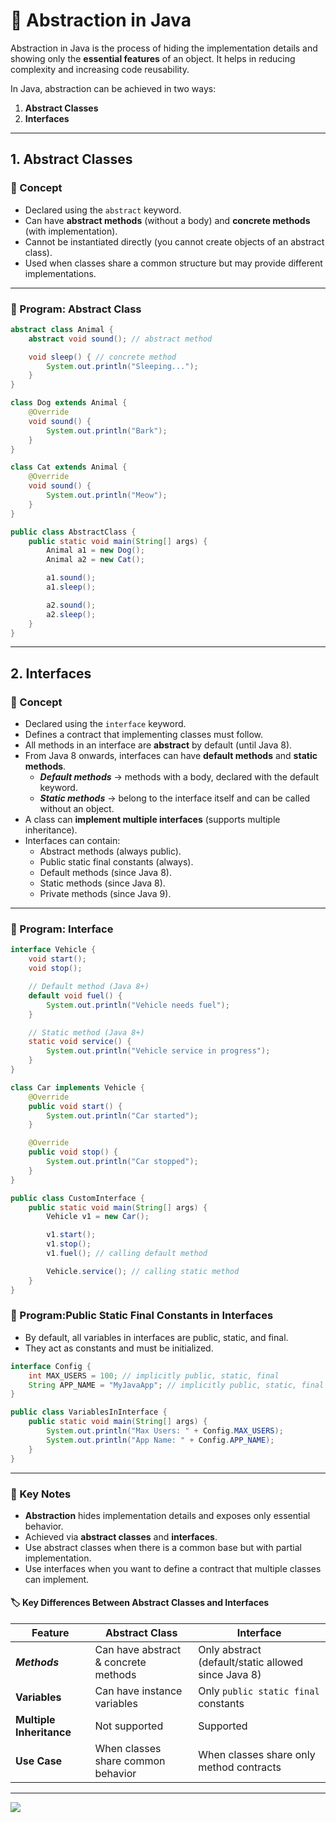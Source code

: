 # 🚀 Abstraction in Java

Abstraction in Java is the process of hiding the implementation details and showing only the **essential features** of an object. It helps in reducing complexity and increasing code reusability.

In Java, abstraction can be achieved in two ways:

1. **Abstract Classes**
2. **Interfaces**

---

## 1. Abstract Classes
### 📘 Concept

* Declared using the `abstract` keyword.
* Can have **abstract methods** (without a body) and **concrete methods** (with implementation).
* Cannot be instantiated directly (you cannot create objects of an abstract class).
* Used when classes share a common structure but may provide different implementations.

---

### 📝 Program: Abstract Class

```java
abstract class Animal {
    abstract void sound(); // abstract method

    void sleep() { // concrete method
        System.out.println("Sleeping...");
    }
}

class Dog extends Animal {
    @Override
    void sound() {
        System.out.println("Bark");
    }
}

class Cat extends Animal {
    @Override
    void sound() {
        System.out.println("Meow");
    }
}

public class AbstractClass {
    public static void main(String[] args) {
        Animal a1 = new Dog();
        Animal a2 = new Cat();

        a1.sound();
        a1.sleep();

        a2.sound();
        a2.sleep();
    }
}
```

---

## 2. Interfaces
### 📘 Concept

* Declared using the `interface` keyword.
* Defines a contract that implementing classes must follow.
* All methods in an interface are **abstract** by default (until Java 8).
* From Java 8 onwards, interfaces can have **default methods** and **static methods**.
  * **_Default methods_** → methods with a body, declared with the default keyword.
  * **_Static methods_** → belong to the interface itself and can be called without an object.
* A class can **implement multiple interfaces** (supports multiple inheritance). 
* Interfaces can contain:
  * Abstract methods (always public).
  * Public static final constants (always).
  * Default methods (since Java 8).
  * Static methods (since Java 8).
  * Private methods (since Java 9).

---

### 📝 Program: Interface

```java
interface Vehicle {
    void start();
    void stop();

    // Default method (Java 8+)
    default void fuel() {
        System.out.println("Vehicle needs fuel");
    }

    // Static method (Java 8+)
    static void service() {
        System.out.println("Vehicle service in progress");
    }
}

class Car implements Vehicle {
    @Override
    public void start() {
        System.out.println("Car started");
    }

    @Override
    public void stop() {
        System.out.println("Car stopped");
    }
}

public class CustomInterface {
    public static void main(String[] args) {
        Vehicle v1 = new Car();

        v1.start();
        v1.stop();
        v1.fuel(); // calling default method

        Vehicle.service(); // calling static method
    }
}
```

### 📝 Program:Public Static Final Constants in Interfaces
- By default, all variables in interfaces are public, static, and final.
- They act as constants and must be initialized.

```java
interface Config {
    int MAX_USERS = 100; // implicitly public, static, final
    String APP_NAME = "MyJavaApp"; // implicitly public, static, final
}

public class VariablesInInterface {
    public static void main(String[] args) {
        System.out.println("Max Users: " + Config.MAX_USERS);
        System.out.println("App Name: " + Config.APP_NAME);
    }
}

```

---

### 📌 Key Notes

* **Abstraction** hides implementation details and exposes only essential behavior.
* Achieved via **abstract classes** and **interfaces**.
* Use abstract classes when there is a common base but with partial implementation.
* Use interfaces when you want to define a contract that multiple classes can implement.

#### 🏷️ Key Differences Between Abstract Classes and Interfaces

| Feature                  | Abstract Class                       | Interface                                           |
| ------------------------ | ------------------------------------ | --------------------------------------------------- |
| **_Methods_**            | Can have abstract & concrete methods | Only abstract (default/static allowed since Java 8) |
| **Variables**            | Can have instance variables          | Only `public static final` constants                |
| **Multiple Inheritance** | Not supported                        | Supported                                           |
| **Use Case**             | When classes share common behavior   | When classes share only method contracts            |

---

[![](https://img.shields.io/badge/Go_Back-🔙-d6cadd?style=for-the-badge&labelColor=d6cadd)](../../../../../../README.md)
